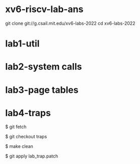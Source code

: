 # xv6-riscv-lab-ans

git clone git://g.csail.mit.edu/xv6-labs-2022
cd xv6-labs-2022

# lab1-util

# lab2-system calls

# lab3-page tables

# lab4-traps
  $ git fetch
  
  $ git checkout traps
  
  $ make clean
  
  $ git apply lab_trap.patch
